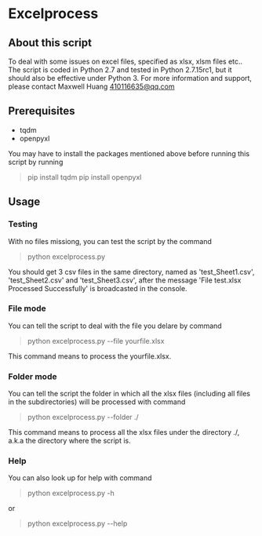 # Excelprocess
## About this script
To deal with some issues on excel files, specified as xlsx, xlsm files etc.. The script is coded in Python 2.7 and tested in Python 2.7.15rc1, but it should also be effective under Python 3. 
For more information and support, please contact Maxwell Huang <410116635@qq.com>

## Prerequisites
* tqdm
* openpyxl

You may have to install the packages mentioned above before running this script by running

> pip install tqdm
> pip install openpyxl

## Usage
### Testing
With no files missiong, you can test the script by the command

> python excelprocess.py

You should get 3 csv files in the same directory, named as 'test_Sheet1.csv', 'test_Sheet2.csv' and 'test_Sheet3.csv', after the message 'File test.xlsx Processed Successfully' is broadcasted in the console.

### File mode
You can tell the script to deal with the file you delare by command

> python excelprocess.py --file yourfile.xlsx

This command means to process the yourfile.xlsx.

### Folder mode
You can tell the script the folder in which all the xlsx files (including all files in the subdirectories) will be processed with command

> python excelprocess.py --folder ./

This command means to process all the xlsx files under the directory ./, a.k.a the directory where the script is.

### Help
You can also look up for help with command

> python excelprocess.py -h 

or

> python excelprocess.py --help
